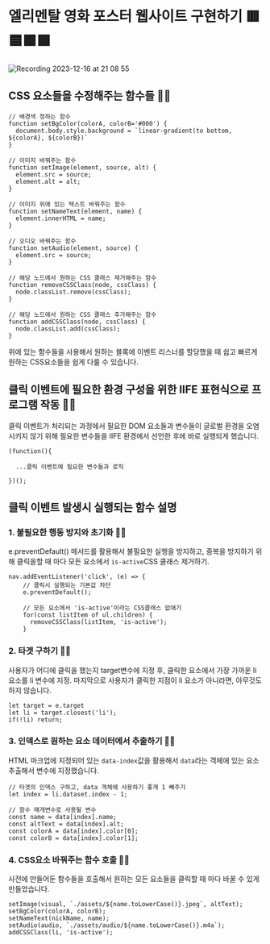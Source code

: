 # 엘리멘탈 영화 포스터 웹사이트 구현하기 🟥🟦🟩🟪
![Recording 2023-12-16 at 21 08 55](https://github.com/dldnlee/js-homework/assets/83799987/8ca5eaba-823f-412a-b7b6-9a30d9e1e90e)

## CSS 요소들을 수정해주는 함수들 🧚‍♀️
```
// 배경색 정하는 함수
function setBgColor(colorA, colorB='#000') {
  document.body.style.background = `linear-gradient(to bottom, ${colorA}, ${colorB})`
}

// 이미지 바꿔주는 함수
function setImage(element, source, alt) {
  element.src = source;
  element.alt = alt;
}

// 이미지 위에 있는 텍스트 바꿔주는 함수
function setNameText(element, name) {
  element.innerHTML = name;
}

// 오디오 바꿔주는 함수
function setAudio(element, source) {
  element.src = source;
}

// 해당 노드에서 원하는 CSS 클래스 제거해주는 함수
function removeCSSClass(node, cssClass) {
  node.classList.remove(cssClass);
}

// 해당 노드에서 원하는 CSS 클래스 추가해주는 함수
function addCSSClass(node, cssClass) {
  node.classList.add(cssClass);
}
```
위에 있는 함수들을 사용해서 원하는 블록에 이벤트 리스너를 할당했을 때 쉽고 빠르게 원하는 CSS요소들을 쉽게 다룰 수 있습니다.

## 클릭 이벤트에 필요한 환경 구성을 위한 IIFE 표현식으로 프로그램 작동 🧛‍♂️
클릭 이벤트가 처리되는 과정에서 필요한 DOM 요소들과 변수들이 글로벌 환경을 오염 시키지 않기 위해 필요한 변수들을 IIFE 환경에서 선언한 후에 바로 실행되게 했습니다.
```
(function(){

  ...클릭 이벤트에 필요한 변수들과 로직

})();
```

## 클릭 이벤트 발생시 실행되는 함수 설명
### 1. 불필요한 행동 방지와 초기화 🦸‍♂️
e.preventDefault() 메서드를 활용해서 불필요한 실행을 방지하고, 중복을 방지하기 위해 클릭을할 때 마다 모든 요소에서 `is-active`CSS 클래스 제거하기.
```
nav.addEventListener('click', (e) => {
    // 클릭시 실행되는 기본값 차단
    e.preventDefault();

    // 모든 요소에서 'is-active'이라는 CSS클래스 없애기
    for(const listItem of ul.children) {
      removeCSSClass(listItem, 'is-active');
    }
```

### 2. 타겟 구하기 🧙‍♂️
사용자가 어디에 클릭을 했는지 target변수에 지정 후, 클릭한 요소에서 가장 가까운 li 요소를 li 변수에 지정. 마지막으로 사용자가 클릭한 지점이 li 요소가 아니라면, 아무것도 하지 않습니다.
```
let target = e.target
let li = target.closest('li');
if(!li) return;
```

### 3. 인덱스로 원하는 요소 데이터에서 추출하기 🧟‍♂️
HTML 마크업에 지정되어 있는 `data-index`값을 활용해서 `data`라는 객체에 있는 요소 추출해서 변수에 지정했습니다.
```
// 타겟의 인덱스 구하고, data 객체에 사용하기 좋게 1 빼주기 
let index = li.dataset.index - 1;

// 함수 매개변수로 사용될 변수
const name = data[index].name;
const altText = data[index].alt; 
const colorA = data[index].color[0];
const colorB = data[index].color[1];
```

### 4. CSS요소 바꿔주는 함수 호출 🧜‍♂️
사전에 만들어둔 함수들을 호출해서 원하는 모든 요소들을 클릭할 때 마다 바꿀 수 있게 만들었습니다. 
```
setImage(visual, `./assets/${name.toLowerCase()}.jpeg`, altText);
setBgColor(colorA, colorB);
setNameText(nickName, name);
setAudio(audio, `./assets/audio/${name.toLowerCase()}.m4a`);
addCSSClass(li, 'is-active');
```
